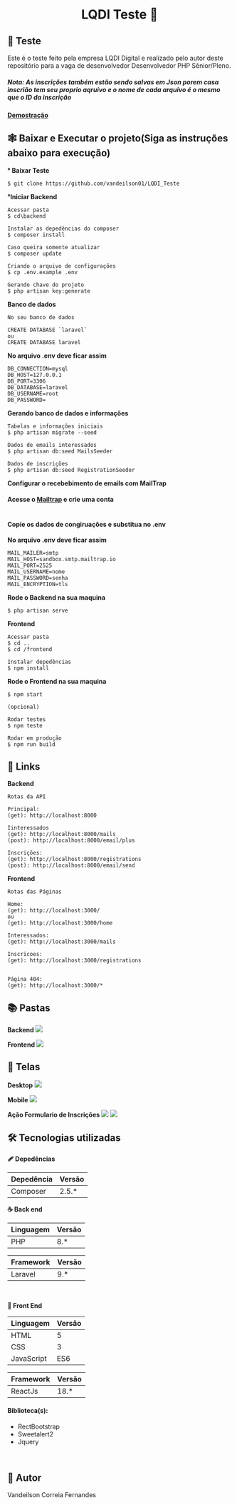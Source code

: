<h1 align="center"> 
	 LQDI Teste 🚀  
</h1>


## :hammer: Teste

 Este é o teste feito pela empresa LQDI Digital e realizado pelo autor deste repositório para a vaga de
 desenvolvedor Desenvolvedor PHP Sênior/Pleno.
 
 
 <h5>Nota: As inscrições também estão sendo salvas em Json porem casa inscrião tem seu proprio aqruivo e 
	o nome de cada arquivo é o mesmo que o ID da inscrição</h5>

**<a href='https://youtu.be/wbUN55Y-QBg'>Demostração</a>**

## 🕸️ Baixar e Executar o projeto(Siga as instruções abaixo para execução)

**° Baixar Teste**
```
$ git clone https://github.com/vandeilson01/LQDI_Teste
````
**°Iniciar Backend**
```
Acessar pasta
$ cd\backend

Instalar as depedências do composer
$ composer install

Caso queira somente atualizar
$ composer update

Criando o arquivo de configurações
$ cp .env.example .env

Gerando chave do projeto
$ php artisan key:generate
```
**Banco de dados**

```
No seu banco de dados

CREATE DATABASE `laravel`
ou
CREATE DATABASE laravel
```

**No arquivo .env deve ficar assim**
```
DB_CONNECTION=mysql
DB_HOST=127.0.0.1
DB_PORT=3306
DB_DATABASE=laravel
DB_USERNAME=root
DB_PASSWORD=
```

**Gerando banco de dados e informações**
```
Tabelas e informações iniciais
$ php artisan migrate --seed

Dados de emails interessados
$ php artisan db:seed MailsSeeder

Dados de inscrições
$ php artisan db:seed RegistrationSeeder
```

**Configurar o recebebimento de emails com MailTrap** 
<h4>Acesse o <a href="https://mailtrap.io/">Mailtrap</a> e crie uma conta</h4>
<img src="">

<h4>Copie os dados de congiruações e substitua no .env</h4>

**No arquivo .env deve ficar assim**
```
MAIL_MAILER=smtp
MAIL_HOST=sandbox.smtp.mailtrap.io
MAIL_PORT=2525
MAIL_USERNAME=nome
MAIL_PASSWORD=senha
MAIL_ENCRYPTION=tls
```

**Rode o Backend na sua maquina**
```
$ php artisan serve
```
	

**Frontend**
```
Acessar pasta
$ cd ..
$ cd /frontend

Instalar depedências
$ npm install
```

**Rode o Frontend na sua maquina**
```
$ npm start

(opcional)

Rodar testes
$ npm teste

Rodar em produção
$ npm run build
```

## 🔗 Links 


**Backend**

```
Rotas da API

Principal: 
(get): http://localhost:8000

Iinteressados
(get): http://localhost:8000/mails
(post): http://localhost:8000/email/plus

Inscrições:
(get): http://localhost:8000/registrations
(post): http://localhost:8000/email/send 

```

**Frontend**

```
Rotas das Páginas

Home:
(get): http://localhost:3000/
ou
(get): http://localhost:3000/home

Interessados:
(get): http://localhost:3000/mails

Inscricoes:
(get): http://localhost:3000/registrations


Página 404:
(get): http://localhost:3000/*
```

## 📚 Pastas


**Backend**
<img src="https://user-images.githubusercontent.com/60020510/193612061-92155fbc-28b0-4b6d-b19f-cfd0c3f66629.png">

**Frontend**
<img src="https://user-images.githubusercontent.com/60020510/193612061-92155fbc-28b0-4b6d-b19f-cfd0c3f66629.png">

## 🚅 Telas

**Desktop**
<img src="https://user-images.githubusercontent.com/60020510/193612061-92155fbc-28b0-4b6d-b19f-cfd0c3f66629.png">

**Mobile**
<img src="https://user-images.githubusercontent.com/60020510/193612097-35104bb2-b400-4ea0-bafe-c59b4eb302d8.png">


**Ação Formulario de Inscrições**
<img src="https://user-images.githubusercontent.com/60020510/193612097-35104bb2-b400-4ea0-bafe-c59b4eb302d8.png">
<img src="https://user-images.githubusercontent.com/60020510/193612097-35104bb2-b400-4ea0-bafe-c59b4eb302d8.png">




## 🛠️ Tecnologias utilizadas

**🩹 Depedências**

| Depedência | Versão |
| --- | --- |
| Composer | 2.5.* |

**☕ Back end**

| Linguagem | Versão |
| --- | --- |
| PHP | 8.* |

| Framework | Versão |
| --- | --- |
| Laravel | 9.* |

<br/>

**🎨 Front End**

| Linguagem | Versão |
| --- | --- |
| HTML | 5 |
| CSS | 3 |
| JavaScript | ES6 |

| Framework | Versão |
| --- | --- |
| ReactJs | 18.* |


 <h4>Biblioteca(s): </h4>
 
- RectBootstrap
- Sweetalert2
- Jquery

<br/>

## 🙂 Autor

Vandeilson Correia Fernandes
